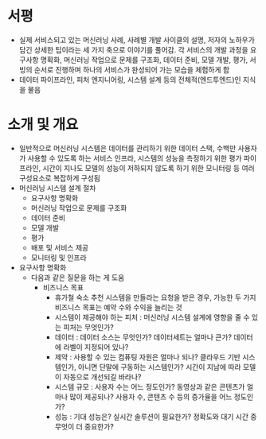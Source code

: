# 서평
- 실제 서비스되고 있는 머신러닝 사례, 사례별 개발 사이클의 설명, 저자의 노하우가 담긴 상세한 팁이라는 세 가지 축으로 이야기를 풀어감. 각 서비스의 개발 과정을 요구사항 명확화, 머신러닝 작업으로 문제를 구조화, 데이터 준비, 모델 개발, 평가, 서빙의 순서로 진행하며 하나의 서비스가 완성되어 가는 모습을 체험하게 함 
- 데이터 파이프라인, 피처 엔지니어링, 시스템 설계 등의 전체적(엔드투엔드)인 지식을 물음 

# 소개 및 개요
- 일반적으로 머신러닝 시스템은 데이터를 관리하기 위한 데이터 스택, 수백만 사용자가 사용할 수 있도록 하는 서비스 인프라, 시스템의 성능을 측정하기 위한 평가 파이프라인, 시간이 지나도 모델의 성능이 저하되지 않도록 하기 위한 모니터링 등 여러 구성요소로 복잡하게 구성됨 
- 머신러닝 시스템 설계 절차
  - 요구사항 명확화
  - 머신러닝 작업으로 문제를 구조화
  - 데이터 준비
  - 모델 개발
  - 평가
  - 배포 및 서비스 제공
  - 모니터링 및 인프라
- 요구사항 명확화
  - 다음과 같은 질문을 하는 게 도움
    - 비즈니스 목표
      - 휴가철 숙소 추천 시스템을 만들라는 요청을 받은 경우, 가능한 두 가지 비즈니스 목표는 예약 수와 수익을 늘리는 것
      - 시스템이 제공해야 하는 피처 : 머신러닝 시스템 설계에 영향을 줄 수 있는 피처는 무엇인가? 
      - 데이터 : 데이터 소스는 무엇인가? 데이터세트는 얼마나 큰가? 데이터에 라벨이 지정되어 있나?
      - 제약 : 사용할 수 있는 컴퓨팅 자원은 얼마나 되나? 클라우드 기반 시스템인가, 아니면 단말에 구동하는 시스템인가? 시간이 지남에 따라 모델이 자동으로 개선되길 바라나?
      - 시스템 규모 : 사용자 수는 어느 정도인가? 동영상과 같은 콘텐츠가 얼마나 많이 제공되나? 사용자 수, 콘텐츠 수 등의 증가율을 어느 정도인가?
      - 성능 : 기대 성능은? 실시간 솔루션이 필요한가? 정확도와 대기 시간 중 무엇이 더 중요한가? 

